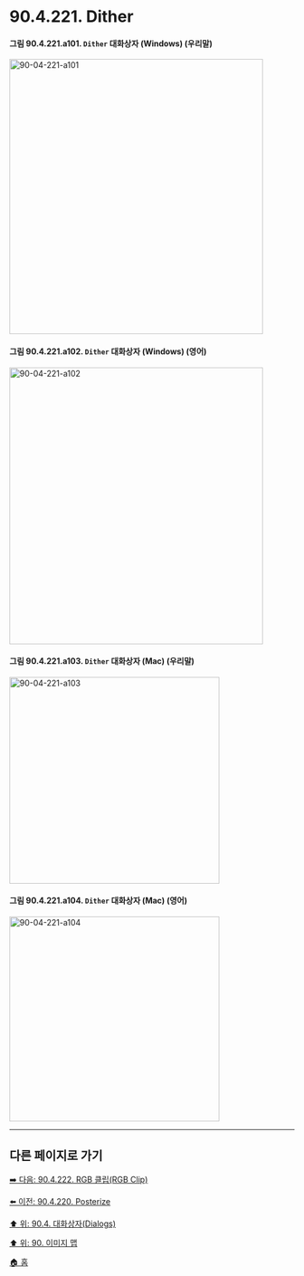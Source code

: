 # 90.4.221. Dither

<a id="90-04-221-a101"></a>

#### 그림 90.4.221.a101. `Dither` 대화상자 (Windows) (우리말)
<img width="448" height="486" alt="90-04-221-a101" src="https://github.com/user-attachments/assets/43f14f00-bc0e-4c1d-baf7-48c3b4f0ef96" />

<a id="90-04-221-a102"></a>

#### 그림 90.4.221.a102. `Dither` 대화상자 (Windows) (영어)
<img width="448" height="489" alt="90-04-221-a102" src="https://github.com/user-attachments/assets/9d09639b-bf90-4608-b9f8-71556269b483" />

<a id="90-04-221-a103"></a>

#### 그림 90.4.221.a103. `Dither` 대화상자 (Mac) (우리말)
<img width="371" height="365" alt="90-04-221-a103" src="https://github.com/user-attachments/assets/803e7312-c46f-470b-bd8d-5f0cc1a88232" />

<a id="90-04-221-a104"></a>

#### 그림 90.4.221.a104. `Dither` 대화상자 (Mac) (영어)
<img width="371" height="362" alt="90-04-221-a104" src="https://github.com/user-attachments/assets/19eca735-ebc0-4480-bccd-1cf5b89a7e29" />

***

## 다른 페이지로 가기

[➡️ 다음: 90.4.222. RGB 클립(RGB Clip)](./90-04-0222-rgb_clip.md)

[⬅️ 이전: 90.4.220. Posterize](./90-04-0220-posterize.md)

[⬆️ 위: 90.4. 대화상자(Dialogs)](./90-04-0000-dialogs.md)

[⬆️ 위: 90. 이미지 맵](./90-00-image-map.md)

[🏠 홈](./00-home.md)